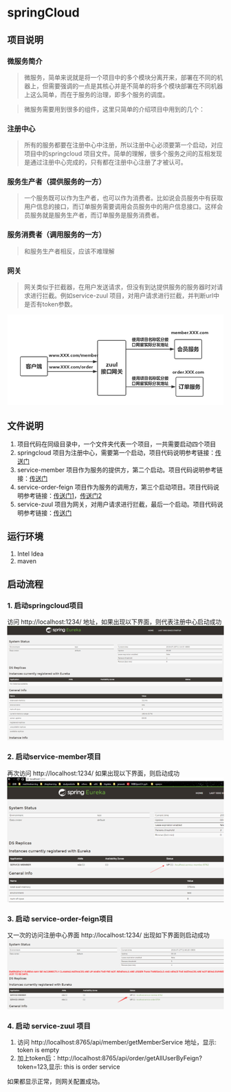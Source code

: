 # springCloud

## 项目说明

### 微服务简介
> 微服务，简单来说就是将一个项目中的多个模块分离开来，部署在不同的机器上，但需要强调的一点是其核心并是不简单的将多个模块部署在不同机器上这么简单，而在于服务的治理，即多个服务的调度。

> 微服务需要用到很多的组件，这里只简单的介绍项目中用到的几个：

### 注册中心
> 所有的服务都要在注册中心中注册，所以注册中心必须要第一个启动，对应项目中的springcloud 项目文件。简单的理解，很多个服务之间的互相发现是通过注册中心完成的，只有都在注册中心注册了才被认可。
> 
### 服务生产者（提供服务的一方）
>一个服务既可以作为生产者，也可以作为消费者。比如说会员服务中有获取用户信息的接口，而订单服务需要调用会员服务中的用户信息接口。这样会员服务就是服务生产者，而订单服务是服务消费者。

### 服务消费者（调用服务的一方）
>和服务生产者相反，应该不难理解

### 网关
>网关类似于拦截器，在用户发送请求，但没有到达提供服务的服务器时对请求进行拦截。例如service-zuul 项目，对用户请求进行拦截，并判断url中是否有token参数。

![网关](https://raw.githubusercontent.com/jChanJi/static_resource/master/img/zuul1.png)


## 文件说明
1. 项目代码在同级目录中，一个文件夹代表一个项目，一共需要启动四个项目
2. springcloud 项目为注册中心，需要第一个启动，项目代码说明参考链接：[传送门](https://jchanji.github.io/year/07/25/SpringCloud-chapter3/)
3. service-member 项目作为服务的提供方，第二个启动。项目代码说明参考链接：[传送门](https://jchanji.github.io/year/07/27/SpringCloud-chapter4/)
4. service-order-feign 项目作为服务的调用方，第三个启动项目。项目代码说明参考链接：[传送门1](https://jchanji.github.io/year/07/25/SpringCloud-chapter3/)，[传送门2](https://jchanji.github.io/year/08/06/springCloud-chapter9/)
5. service-zuul 项目为网关，对用户请求进行拦截，最后一个启动。项目代码说明参考链接：[传送门](https://jchanji.github.io/year/07/31/SpringCloud-chapter7/)

## 运行环境
1. Intel Idea
2. maven

## 启动流程

### 1. 启动springcloud项目
访问 http://localhost:1234/ 地址，如果出现以下界面，则代表注册中心启动成功
![注册中心](https://raw.githubusercontent.com/jChanJi/static_resource/master/img/eureka4.png)

### 2. 启动service-member项目
再次访问 http://localhost:1234/ 如果出现以下界面，则启动成功
![会员服务](https://raw.githubusercontent.com/jChanJi/static_resource/master/img/eureka8.png)

### 3. 启动 service-order-feign项目
又一次的访问注册中心界面 http://localhost:1234/ 出现如下界面则启动成功
![订单中心](https://raw.githubusercontent.com/jChanJi/static_resource/master/img/eureka11.png)
### 4. 启动 service-zuul 项目

1. 访问 http://localhost:8765/api/member/getMemberService 地址，显示: token is empty
2. 加上token后：http://localhost:8765/api/order/getAllUserByFeign?token=123,显示: this is order service

如果都显示正常，则网关配置成功。